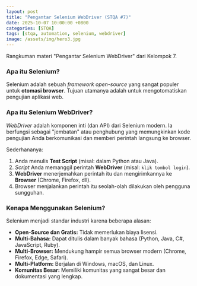 ```yaml
---
layout: post
title: "Pengantar Selenium WebDriver (STQA #7)"
date: 2025-10-07 10:00:00 +0800
categories: [STQA]
tags: [stqa, automation, selenium, webdriver]
image: /assets/img/hero3.jpg
---
```


Rangkuman materi "Pengantar Selenium WebDriver" dari Kelompok 7.

### Apa itu Selenium?

Selenium adalah sebuah *framework open-source* yang sangat populer untuk **otomasi browser**. Tujuan utamanya adalah untuk mengotomatiskan pengujian aplikasi web.

### Apa itu Selenium WebDriver?

*WebDriver* adalah komponen inti (dan API) dari Selenium modern. Ia berfungsi sebagai "jembatan" atau penghubung yang memungkinkan kode pengujian Anda berkomunikasi dan memberi perintah langsung ke browser.

Sederhananya:
1.  Anda menulis **Test Script** (misal: dalam Python atau Java).
2.  *Script* Anda memanggil perintah **WebDriver** (misal: `klik tombol login`).
3.  **WebDriver** menerjemahkan perintah itu dan mengirimkannya ke **Browser** (Chrome, Firefox, dll).
4.  Browser menjalankan perintah itu seolah-olah dilakukan oleh pengguna sungguhan.

### Kenapa Menggunakan Selenium?

Selenium menjadi standar industri karena beberapa alasan:
* **Open-Source dan Gratis:** Tidak memerlukan biaya lisensi.
* **Multi-Bahasa:** Dapat ditulis dalam banyak bahasa (Python, Java, C#, JavaScript, Ruby).
* **Multi-Browser:** Mendukung hampir semua browser modern (Chrome, Firefox, Edge, Safari).
* **Multi-Platform:** Berjalan di Windows, macOS, dan Linux.
* **Komunitas Besar:** Memiliki komunitas yang sangat besar dan dokumentasi yang lengkap.
